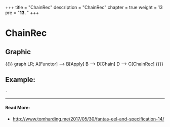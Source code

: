 +++
title = "ChainRec"
description = "ChainRec"
chapter = true
weight = 13
pre = "<b>13. </b>"
+++

# ChainRec
## Graphic
{{<mermaid align="center">}}
graph LR;
    A[Functor] --> B[Apply]
    B --> D[Chain]
    D --> C[ChainRec]
{{</mermaid>}}

## Example:
```js
-
```

---
#### Read More:
- http://www.tomharding.me/2017/05/30/fantas-eel-and-specification-14/
